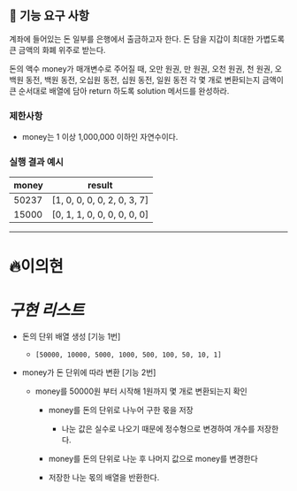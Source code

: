 ## 🚀 기능 요구 사항

계좌에 들어있는 돈 일부를 은행에서 출금하고자 한다. 돈 담을 지갑이 최대한 가볍도록 큰 금액의 화폐 위주로 받는다.

돈의 액수 money가 매개변수로 주어질 때, 오만 원권, 만 원권, 오천 원권, 천 원권, 오백원 동전, 백원 동전, 오십원 동전, 십원 동전, 일원 동전 각 몇 개로 변환되는지 금액이 큰 순서대로 배열에 담아 return 하도록 solution 메서드를 완성하라.

### 제한사항

- money는 1 이상 1,000,000 이하인 자연수이다.

### 실행 결과 예시

| money | result                      |
| ----- | --------------------------- |
| 50237 | [1, 0, 0, 0, 0, 2, 0, 3, 7] |
| 15000 | [0, 1, 1, 0, 0, 0, 0, 0, 0] |

---

# 🔥이의현

# _구현 리스트_

- 돈의 단위 배열 생성 [기능 1번]

  - `[50000, 10000, 5000, 1000, 500, 100, 50, 10, 1]`

- money가 돈 단위에 따라 변환 [기능 2번]

  - money를 50000원 부터 시작해 1원까지 몇 개로 변환되는지 확인

    - money를 돈의 단위로 나누어 구한 몫을 저장
      - 나눈 값은 실수로 나오기 때문에 정수형으로 변경하여 개수를 저장한다.
    - money를 돈의 단위로 나눈 후 나머지 값으로 money를 변경한다

    - 저장한 나눈 몫의 배열을 반환한다.
